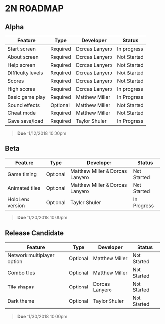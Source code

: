 


# **2N ROADMAP**
## Alpha

|**Feature**| **Type** |**Developer**|**Status**|
|-----------|----------|-------------|----------|
| Start screen | Required | Dorcas Lanyero | In progress |
| About screen | Required | Dorcas Lanyero | Not Started |
| Help screen | Required | Dorcas Lanyero | Not Started |
| Difficulty levels | Required | Dorcas Lanyero| Not Started |
| Scores | Required | Dorcas Lanyero | Not Started |
| High scores | Required | Dorcas Lanyero | In progress |
| Basic game play | Required | Matthew Miller | In Progress |
| Sound effects | Optional | Matthew Miller | Not Started |
| Cheat mode | Required | Matthew Miller | Not Started |
| Gave save/load | Required | Taylor Shuler | In Progress| 
>**Due**
>11/12/2018
>10:00pm
## Beta
|**Feature**| **Type** |**Developer**|**Status**|
|-----------|----------|-------------|----------|
| Game timing| Optional | Matthew Miller & Dorcas Lanyero| Not Started |
| Animated tiles | Optional | Matthew Miller & Dorcas Lanyero | Not Started |
| HoloLens version | Optional | Taylor Shuler | In Progress|
>**Due**
>11/20/2018
>10:00pm
## Release Candidate
|**Feature**| **Type** |**Developer**|**Status**|
|-----------|----------|-------------|----------|
| Network multiplayer option| Optional | Matthew Miller | Not Started |
| Combo tiles | Optional | Matthew Miller | Not Started |
| Tile shapes | Optional | Dorcas Lanyero | Not Started |
| Dark theme | Optional | Taylor Shuler | Not Started |
>**Due**
>11/30/2018
>10:00pm


 



<!--stackedit_data:
eyJoaXN0b3J5IjpbNzA0MDcwMjI5LDYyNzA0NDIxMl19
-->